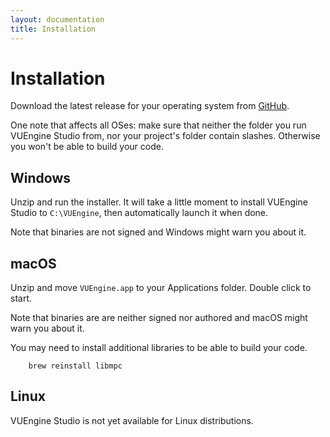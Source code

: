 ```yaml
---
layout: documentation
title: Installation
---
```


# Installation

Download the latest release for your operating system from <a href="https://github.com/VUEngine/VUEngine-Studio/releases">GitHub</a>.

One note that affects all OSes: make sure that neither the folder you run VUEngine Studio from, nor your project's folder contain slashes. Otherwise you won't be able to build your code.

## Windows

Unzip and run the installer. It will take a little moment to install VUEngine Studio to `C:\VUEngine`, then automatically launch it when done.

Note that binaries are not signed and Windows might warn you about it.

## macOS

Unzip and move `VUEngine.app` to your Applications folder. Double click to start.

Note that binaries are are neither signed nor authored and macOS might warn you about it.

You may need to install additional libraries to be able to build your code.

        brew reinstall libmpc

## Linux

VUEngine Studio is not yet available for Linux distributions.
